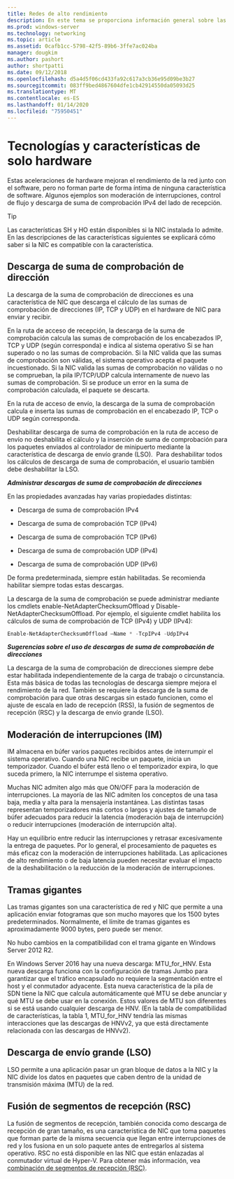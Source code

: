 ```yaml
---
title: Redes de alto rendimiento
description: En este tema se proporciona información general sobre las tecnologías de descarga y optimización en Windows Server 2016, e incluye vínculos a instrucciones adicionales sobre estas tecnologías.
ms.prod: windows-server
ms.technology: networking
ms.topic: article
ms.assetid: 0cafb1cc-5798-42f5-89b6-3ffe7ac024ba
manager: dougkim
ms.author: pashort
author: shortpatti
ms.date: 09/12/2018
ms.openlocfilehash: d5a4d5f06cd433fa92c617a3cb36e95d09be3b27
ms.sourcegitcommit: 083ff9bed4867604dfe1cb42914550da05093d25
ms.translationtype: MT
ms.contentlocale: es-ES
ms.lasthandoff: 01/14/2020
ms.locfileid: "75950451"
---
```

# <a name="hardware-only-ho-features-and-technologies"></a>Tecnologías y características de solo hardware

Estas aceleraciones de hardware mejoran el rendimiento de la red junto con el software, pero no forman parte de forma íntima de ninguna característica de software. Algunos ejemplos son moderación de interrupciones, control de flujo y descarga de suma de comprobación IPv4 del lado de recepción.

>[!TIP]
>Las características SH y HO están disponibles si la NIC instalada lo admite. En las descripciones de las características siguientes se explicará cómo saber si la NIC es compatible con la característica.

## <a name="address-checksum-offload"></a>Descarga de suma de comprobación de dirección

La descarga de la suma de comprobación de direcciones es una característica de NIC que descarga el cálculo de las sumas de comprobación de direcciones (IP, TCP y UDP) en el hardware de NIC para enviar y recibir.

En la ruta de acceso de recepción, la descarga de la suma de comprobación calcula las sumas de comprobación de los encabezados IP, TCP y UDP (según corresponda) e indica al sistema operativo Si se han superado o no las sumas de comprobación. Si la NIC valida que las sumas de comprobación son válidas, el sistema operativo acepta el paquete incuestionado. Si la NIC valida las sumas de comprobación no válidas o no se comprueban, la pila IP/TCP/UDP calcula internamente de nuevo las sumas de comprobación. Si se produce un error en la suma de comprobación calculada, el paquete se descarta.

En la ruta de acceso de envío, la descarga de la suma de comprobación calcula e inserta las sumas de comprobación en el encabezado IP, TCP o UDP según corresponda.

Deshabilitar descarga de suma de comprobación en la ruta de acceso de envío no deshabilita el cálculo y la inserción de suma de comprobación para los paquetes enviados al controlador de minipuerto mediante la característica de descarga de envío grande (LSO).  Para deshabilitar todos los cálculos de descarga de suma de comprobación, el usuario también debe deshabilitar la LSO.

_**Administrar descargas de suma de comprobación de direcciones**_

En las propiedades avanzadas hay varias propiedades distintas:

-   Descarga de suma de comprobación IPv4

-   Descarga de suma de comprobación TCP (IPv4)

-   Descarga de suma de comprobación TCP (IPv6)

-   Descarga de suma de comprobación UDP (IPv4)

-   Descarga de suma de comprobación UDP (IPv6)

De forma predeterminada, siempre están habilitadas. Se recomienda habilitar siempre todas estas descargas.

La descarga de la suma de comprobación se puede administrar mediante los cmdlets enable-NetAdapterChecksumOffload y Disable-NetAdapterChecksumOffload. Por ejemplo, el siguiente cmdlet habilita los cálculos de suma de comprobación de TCP (IPv4) y UDP (IPv4):

```PowerShell
Enable-NetAdapterChecksumOffload –Name * -TcpIPv4 -UdpIPv4
```

_**Sugerencias sobre el uso de descargas de suma de comprobación de direcciones**_

La descarga de la suma de comprobación de direcciones siempre debe estar habilitada independientemente de la carga de trabajo o circunstancia. Esta más básica de todas las tecnologías de descarga siempre mejora el rendimiento de la red. También se requiere la descarga de la suma de comprobación para que otras descargas sin estado funcionen, como el ajuste de escala en lado de recepción (RSS), la fusión de segmentos de recepción (RSC) y la descarga de envío grande (LSO).

## <a name="interrupt-moderation-im"></a>Moderación de interrupciones (IM)

IM almacena en búfer varios paquetes recibidos antes de interrumpir el sistema operativo. Cuando una NIC recibe un paquete, inicia un temporizador. Cuando el búfer está lleno o el temporizador expira, lo que suceda primero, la NIC interrumpe el sistema operativo. 

Muchas NIC admiten algo más que ON/OFF para la moderación de interrupciones. La mayoría de las NIC admiten los conceptos de una tasa baja, media y alta para la mensajería instantánea. Las distintas tasas representan temporizadores más cortos o largos y ajustes de tamaño de búfer adecuados para reducir la latencia (moderación baja de interrupción) o reducir interrupciones (moderación de interrupción alta).

Hay un equilibrio entre reducir las interrupciones y retrasar excesivamente la entrega de paquetes. Por lo general, el procesamiento de paquetes es más eficaz con la moderación de interrupciones habilitada. Las aplicaciones de alto rendimiento o de baja latencia pueden necesitar evaluar el impacto de la deshabilitación o la reducción de la moderación de interrupciones.

## <a name="jumbo-frames"></a>Tramas gigantes

Las tramas gigantes son una característica de red y NIC que permite a una aplicación enviar fotogramas que son mucho mayores que los 1500 bytes predeterminados. Normalmente, el límite de tramas gigantes es aproximadamente 9000 bytes, pero puede ser menor.

No hubo cambios en la compatibilidad con el trama gigante en Windows Server 2012 R2.

En Windows Server 2016 hay una nueva descarga: MTU_for_HNV. Esta nueva descarga funciona con la configuración de tramas Jumbo para garantizar que el tráfico encapsulado no requiere la segmentación entre el host y el conmutador adyacente. Esta nueva característica de la pila de SDN tiene la NIC que calcula automáticamente qué MTU se debe anunciar y qué MTU se debe usar en la conexión. Estos valores de MTU son diferentes si se está usando cualquier descarga de HNV. (En la tabla de compatibilidad de características, la tabla 1, MTU_for_HNV tendría las mismas interacciones que las descargas de HNVv2, ya que está directamente relacionada con las descargas de HNVv2).

## <a name="large-send-offload-lso"></a>Descarga de envío grande (LSO)

LSO permite a una aplicación pasar un gran bloque de datos a la NIC y la NIC divide los datos en paquetes que caben dentro de la unidad de transmisión máxima (MTU) de la red.

## <a name="receive-segment-coalescing-rsc"></a>Fusión de segmentos de recepción (RSC)

La fusión de segmentos de recepción, también conocida como descarga de recepción de gran tamaño, es una característica de NIC que toma paquetes que forman parte de la misma secuencia que llegan entre interrupciones de red y los fusiona en un solo paquete antes de entregarlos al sistema operativo. RSC no está disponible en las NIC que están enlazadas al conmutador virtual de Hyper-V. Para obtener más información, vea [combinación de segmentos de recepción (RSC)](https://docs.microsoft.com/windows-server/networking/technologies/hpn/rsc-in-the-vswitch).